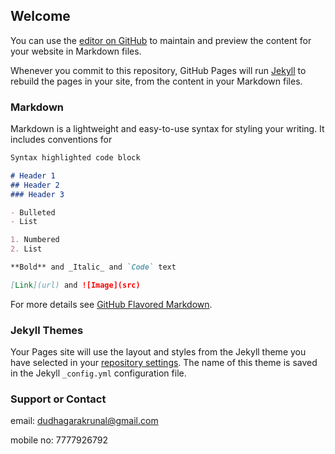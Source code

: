 ## Welcome 

You can use the [editor on GitHub](https://github.com/krunaldkh7/krunaldkh7.github.io/edit/master/index.md) to maintain and preview the content for your website in Markdown files.

Whenever you commit to this repository, GitHub Pages will run [Jekyll](https://jekyllrb.com/) to rebuild the pages in your site, from the content in your Markdown files.

### Markdown

Markdown is a lightweight and easy-to-use syntax for styling your writing. It includes conventions for

```markdown
Syntax highlighted code block

# Header 1
## Header 2
### Header 3

- Bulleted
- List

1. Numbered
2. List

**Bold** and _Italic_ and `Code` text

[Link](url) and ![Image](src)
```

For more details see [GitHub Flavored Markdown](https://guides.github.com/features/mastering-markdown/).

### Jekyll Themes

Your Pages site will use the layout and styles from  the Jekyll theme you have selected in your [repository settings](https://github.com/krunaldkh7/krunaldkh7.github.io/settings). The name of this theme is saved in the Jekyll `_config.yml` configuration file.

### Support or Contact

email: dudhagarakrunal@gmail.com

mobile no: 7777926792
